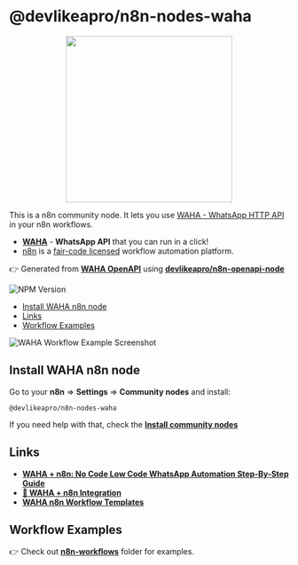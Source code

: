# @devlikeapro/n8n-nodes-waha
<p align="center">
  <img src="https://github.com/devlikeapro/n8n-nodes-waha/blob/master/WAHA+n8n.png?raw=true" width='300'/>
</p>

This is a n8n community node. 
It lets you use [WAHA - WhatsApp HTTP API](https://waha.devlike.pro) in your n8n workflows.

- [**WAHA**](https://waha.devlike.pro) - **WhatsApp API** that you can run in a click!
- [n8n](https://n8n.io/) is a [fair-code licensed](https://docs.n8n.io/reference/license/) workflow automation platform.

👉 Generated from
[**WAHA OpenAPI**](https://waha.devlike.pro/swagger/)
using [**devlikeapro/n8n-openapi-node**](https://github.com/devlikeapro/n8n-openapi-node)

![NPM Version](https://img.shields.io/npm/v/%40devlikeapro%2Fn8n-nodes-waha)

<!-- toc -->

- [Install WAHA n8n node](#install-waha-n8n-node)
- [Links](#links)
- [Workflow Examples](#workflow-examples)

<!-- tocstop -->

![WAHA Workflow Example Screenshot](./waha-n8n-workflow-example.png)

## Install WAHA n8n node
Go to your **n8n** => **Settings** => **Community nodes** and install:

```
@devlikeapro/n8n-nodes-waha
```

If you need help with that, check the
[**Install community nodes**](https://docs.n8n.io/integrations/community-nodes/installation/gui-install/)

## Links
- [**WAHA + n8n: No Code Low Code WhatsApp Automation Step-By-Step Guide**](https://waha/devlike.pro/blog/waha-n8n/)
- [**🧩 WAHA + n8n Integration**](https://waha.devlike.pro/docs/integrations/n8n/)
- [**WAHA n8n Workflow Templates**](http://waha-n8n-templates.devlike.pro/)

## Workflow Examples
👉 Check out [**n8n-workflows**](http://waha-n8n-templates.devlike.pro/) folder for examples.
